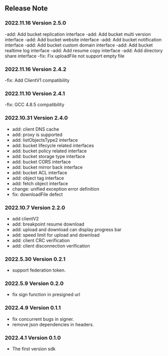 ## Release Note

### 2022.11.16 Version 2.5.0

-add: Add bucket replication interface
-add: Add bucket multi version interface
-add: Add bucket website interface
-add: Add bucket notification interface
-add: Add bucket custom domain interface
-add: Add bucket realtime log interface
-add: Add resume copy interface
-add: Add directory share interface
-fix: Fix uploadFile not support empty file

### 2022.11.16 Version 2.4.2

-fix: Add ClientV1 compatibility

### 2022.11.10 Version 2.4.1

-fix: GCC 4.8.5 compatibility

### 2022.10.31 Version 2.4.0

- add: client DNS cache
- add: proxy is supported
- add: listObjectsType2 interface
- add: bucket lifecycle related interfaces
- add: bucket policy related interface
- add: bucket storage type interface
- add: bucket CORS interface
- add: bucket mirror back interface
- add: bucket ACL interface
- add: object tag interface
- add: fetch object interface
- change: unified exception error definition
- fix: downloadFile defect

### 2022.10.7 Version 2.2.0

- add clientV2
- add: breakpoint resume download
- add: upload and download can display progress bar
- add: speed limit for upload and download
- add: client CRC verification
- add: client disconnection verification

### 2022.5.30 Version 0.2.1

- support federation token.

### 2022.5.9 Version 0.2.0

- fix sign function in presigned url

### 2022.4.9 Version 0.1.1

- fix concurrent bugs in signer.
- remove json dependencies in headers.

### 2022.4.1 Version 0.1.0

- The first version sdk
